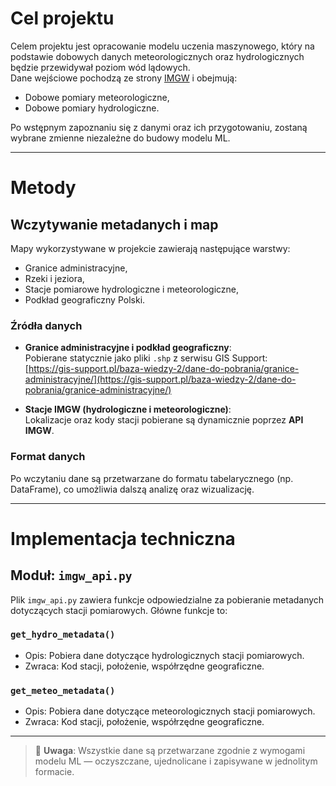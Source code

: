 # Cel projektu

Celem projektu jest opracowanie modelu uczenia maszynowego, który na podstawie dobowych danych meteorologicznych oraz hydrologicznych będzie przewidywał poziom wód lądowych.  
Dane wejściowe pochodzą ze strony [IMGW](https://dane.imgw.pl/) i obejmują:

- Dobowe pomiary meteorologiczne,
- Dobowe pomiary hydrologiczne.

Po wstępnym zapoznaniu się z danymi oraz ich przygotowaniu, zostaną wybrane zmienne niezależne do budowy modelu ML.

---

# Metody

## Wczytywanie metadanych i map

Mapy wykorzystywane w projekcie zawierają następujące warstwy:

- Granice administracyjne,
- Rzeki i jeziora,
- Stacje pomiarowe hydrologiczne i meteorologiczne,
- Podkład geograficzny Polski.

### Źródła danych

- **Granice administracyjne i podkład geograficzny**:  
  Pobierane statycznie jako pliki `.shp` z serwisu GIS Support:  
  [https://gis-support.pl/baza-wiedzy-2/dane-do-pobrania/granice-administracyjne/](https://gis-support.pl/baza-wiedzy-2/dane-do-pobrania/granice-administracyjne/)

- **Stacje IMGW (hydrologiczne i meteorologiczne)**:  
  Lokalizacje oraz kody stacji pobierane są dynamicznie poprzez **API IMGW**.

### Format danych

Po wczytaniu dane są przetwarzane do formatu tabelarycznego (np. DataFrame), co umożliwia dalszą analizę oraz wizualizację.

---

# Implementacja techniczna

## Moduł: `imgw_api.py`

Plik `imgw_api.py` zawiera funkcje odpowiedzialne za pobieranie metadanych dotyczących stacji pomiarowych. Główne funkcje to:

### `get_hydro_metadata()`

- Opis: Pobiera dane dotyczące hydrologicznych stacji pomiarowych.
- Zwraca: Kod stacji, położenie, współrzędne geograficzne.

### `get_meteo_metadata()`

- Opis: Pobiera dane dotyczące meteorologicznych stacji pomiarowych.
- Zwraca: Kod stacji, położenie, współrzędne geograficzne.

---

> 📌 **Uwaga**: Wszystkie dane są przetwarzane zgodnie z wymogami modelu ML — oczyszczane, ujednolicane i zapisywane w jednolitym formacie.

